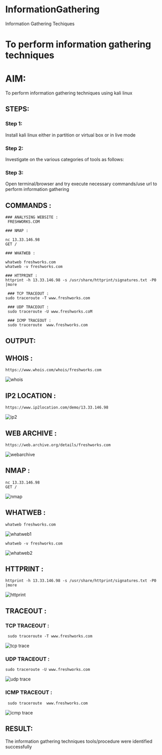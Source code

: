# InformationGathering
Information Gathering Techiques

# To perform information gathering techniques

# AIM:

To perform information gathering techniques using kali linux 

## STEPS:

### Step 1:

Install kali linux either in partition or virtual box or in live mode

### Step 2:

Investigate on the various categories of tools as follows:

### Step 3:
Open terminal/browser and try execute necessary commands/use url to perform information gathering

## COMMANDS :

```
### ANALYSING WEBSITE :
 FRESHWORKS.COM

### NMAP :

nc 13.33.146.98
GET /

### WHATWEB :

whatweb freshworks.com
whatweb -v freshworks.com

### HTTPRINT :
httprint -h 13.33.146.98 -s /usr/share/httprint/signatures.txt -P0 |more

 ### TCP TRACEOUT :
sudo traceroute -T www.freshworks.com

 ### UDP TRACEOUT :
 sudo traceroute -U www.freshworks.coM

 ### ICMP TRACEOUT :
 sudo traceroute  www.freshworks.com

 ``` 

## OUTPUT:
  
## WHOIS :
```
https://www.whois.com/whois/freshworks.com
```
![whois](https://github.com/Jayabharathi3/InformationGathering/assets/120367796/b3f44fc8-adab-4d16-8599-e2826dd71a22)


## IP2 LOCATION :
```
https://www.ip2location.com/demo/13.33.146.98
```
![ip2](https://github.com/Jayabharathi3/InformationGathering/assets/120367796/f0fd71bf-23bf-46a6-bd4a-2e9c213b8495)


## WEB ARCHIVE :
```
https://web.archive.org/details/freshworks.com
```
![webarchive](https://github.com/Jayabharathi3/InformationGathering/assets/120367796/e3ea2d4f-416b-40a8-8c92-06a007a5886a)


## NMAP :
```
nc 13.33.146.98
GET /
```
![nmap](https://github.com/Jayabharathi3/InformationGathering/assets/120367796/a690e369-4145-4588-9dd9-342de60cf1cf)


## WHATWEB :
```
whatweb freshworks.com
```
![whatweb1](https://github.com/Jayabharathi3/InformationGathering/assets/120367796/5be1040e-c94d-438f-8998-f83c65eb8124)

```
whatweb -v freshworks.com
```
![whatweb2](https://github.com/Jayabharathi3/InformationGathering/assets/120367796/df8fb68e-bea9-4605-aeba-5d37d8bf7248)

## HTTPRINT :
```
httprint -h 13.33.146.98 -s /usr/share/httprint/signatures.txt -P0 |more
```
![httprint](https://github.com/Jayabharathi3/InformationGathering/assets/120367796/58710a23-87df-4cbb-b343-312c3a07a4b7)


## TRACEOUT :

 ### TCP TRACEOUT :
```
 sudo traceroute -T www.freshworks.com
```
 ![tcp trace](https://github.com/Jayabharathi3/InformationGathering/assets/120367796/b3704e2c-a893-4bd8-8995-2eff8ff33c2f)


 ### UDP TRACEOUT :
```
sudo traceroute -U www.freshworks.com
```
 ![udp trace](https://github.com/Jayabharathi3/InformationGathering/assets/120367796/a31b12a1-d67c-4d0f-b166-2211faaa3fdb)


 ### ICMP TRACEOUT :
```
 sudo traceroute  www.freshworks.com
```
 ![icmp trace](https://github.com/Jayabharathi3/InformationGathering/assets/120367796/2d135fb8-5ac8-4ead-8d12-896e4944a327)


## RESULT:
The information gathering techniques tools/procedure were  identified successfully

